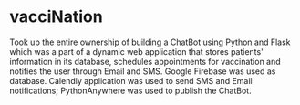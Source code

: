 # vacciNation
Took up the entire ownership of building a ChatBot using Python and Flask which was a part of a dynamic web application that stores patients' information in its database, schedules appointments for vaccination and notifies the user through Email and SMS. Google Firebase was used as database. Calendly application was used to send SMS and Email notifications; PythonAnywhere was used to publish the ChatBot.
